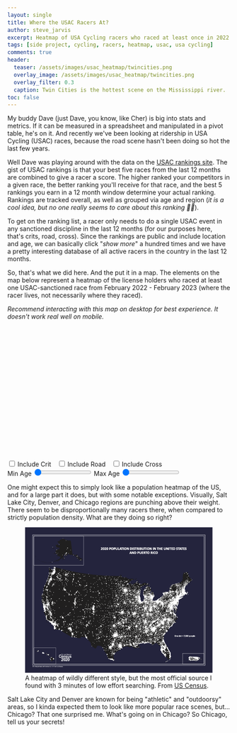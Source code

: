 ```yaml
---
layout: single
title: Where the USAC Racers At?
author: steve_jarvis
excerpt: Heatmap of USA Cycling racers who raced at least once in 2022.
tags: [side project, cycling, racers, heatmap, usac, usa cycling]
comments: true
header:
  teaser: /assets/images/usac_heatmap/twincities.png
  overlay_image: /assets/images/usac_heatmap/twincities.png
  overlay_filter: 0.3
  caption: Twin Cities is the hottest scene on the Mississippi river.
toc: false
---
```


<link rel="stylesheet" href="https://unpkg.com/leaflet@1.9.3/dist/leaflet.css"
  integrity="sha256-kLaT2GOSpHechhsozzB+flnD+zUyjE2LlfWPgU04xyI="
  crossorigin="" 
/>
<script src="https://unpkg.com/leaflet@1.9.3/dist/leaflet.js"
  integrity="sha256-WBkoXOwTeyKclOHuWtc+i2uENFpDZ9YPdf5Hf+D7ewM="
  crossorigin="">
</script>
<script src="https://leaflet.github.io/Leaflet.heat/dist/leaflet-heat.js"></script>

My buddy Dave (just Dave, you know, like Cher) is big into stats and metrics. If it can be measured in a spreadsheet and manipulated in a pivot table, he's on it. And recently we've been looking at ridership in USA Cycling (USAC) races, because the road scene hasn't been doing so hot the last few years.

Well Dave was playing around with the data on the [USAC rankings site](https://legacy.usacycling.org/events/rr.php). The gist of USAC rankings is that your best five races from the last 12 months are combined to give a racer a score. The higher ranked your competitors in a given race, the better ranking you'll receive for that race, and the best 5 rankings you earn in a 12 month window determine your actual ranking. Rankings are tracked overall, as well as grouped via age and region (_it is a cool idea, but no one really seems to care about this ranking :man_shrugging:_). 

To get on the ranking list, a racer only needs to do a single USAC event in any sanctioned discipline in the last 12 months (for our purposes here, that's crits, road, cross). Since the rankings are public and include location and age, we can basically click "_show more_" a hundred times and we have a pretty interesting database of all active racers in the country in the last 12 months.

So, that's what we did here. And the put it in a map. The elements on the map below represent a heatmap of the license holders who raced at least one USAC-sanctioned race from February 2022 - February 2023 (where the racer lives, not necessarily where they raced).

_Recommend interacting with this map on desktop for best experience. It doesn't work real well on mobile._

<div id="map" style="width: 100%; height: 300px;"></div>

<div>
  <input type="checkbox" id="crit-checkbox" style="display:inline-block;margin-right:2px"/>
  <label for="checkbox" style="display:inline-block;margin-right:10px">Include Crit</label>
  <input type="checkbox" id="road-checkbox" style="display:inline-block;margin-right:2px" />
  <label for="checkbox" style="display:inline-block;margin-right:10px">Include Road</label>
  <input type="checkbox" id="cross-checkbox"  style="display:inline-block;margin-right:2px"/>
  <label for="checkbox" style="display:inline-block;margin-right:10px">Include Cross</label>
</div>

<div id="slider-container">
  <label for="slider">Min Age</label>
  <input type="range" id="min-age-slider" name="slider" min="0" max="100" value="0">
  <label for="slider">Max Age</label>
  <input type="range" id="max-age-slider" name="slider" min="0" max="100" value="0">
</div>

<script src="/assets/js/usac_heatmap/usacheat.js"></script>

One might expect this to simply look like a population heatmap of the US, and for a large part it does, but with some notable exceptions. Visually, Salt Lake City, Denver, and Chicago regions are punching above their weight. There seem to be disproportionally many racers there, when compared to strictly population density. What are they doing so right? 

<figure class="full">
    <a href="/assets/images/usac_heatmap/census_2020_map.png"><img src="/assets/images/usac_heatmap/census_2020_map.png"></a>
    <figcaption>A heatmap of wildly different style, but the most official source I found with 3 minutes of low effort searching. From <a href=https://www.census.gov/library/visualizations/2021/geo/population-distribution-2020.html>US Census</a>.</figcaption>
</figure>

Salt Lake City and Denver are known for being "athletic" and "outdoorsy" areas, so I kinda expected them to look like more popular race scenes, but... Chicago? That one surprised me. What's going on in Chicago? So Chicago, tell us your secrets!
